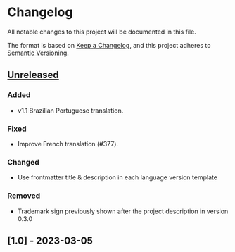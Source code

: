 # Changelog

All notable changes to this project will be documented in this file.

The format is based on [Keep a Changelog](https://keepachangelog.com/en/1.1.0/),
and this project adheres to [Semantic Versioning](https://semver.org/spec/v2.0.0.html).

## [Unreleased]

### Added

- v1.1 Brazilian Portuguese translation.

### Fixed

- Improve French translation (#377).

### Changed

- Use frontmatter title & description in each language version template

### Removed

- Trademark sign previously shown after the project description in version 
0.3.0

## [1.0] - 2023-03-05






[unreleased]: https://github.com/olivierlacan/keep-a-changelog/compare/v1.1.1...HEAD
[0.0.2]: https://github.com/olivierlacan/keep-a-changelog/compare/v0.0.1...v0.0.2
[0.0.1]: https://github.com/olivierlacan/keep-a-changelog/releases/tag/v0.0.1